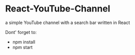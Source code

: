 # React-YouTube-Channel
a simple YouTube channel with a search bar written in React

Dont' forget to:
* npm install
* npm start
